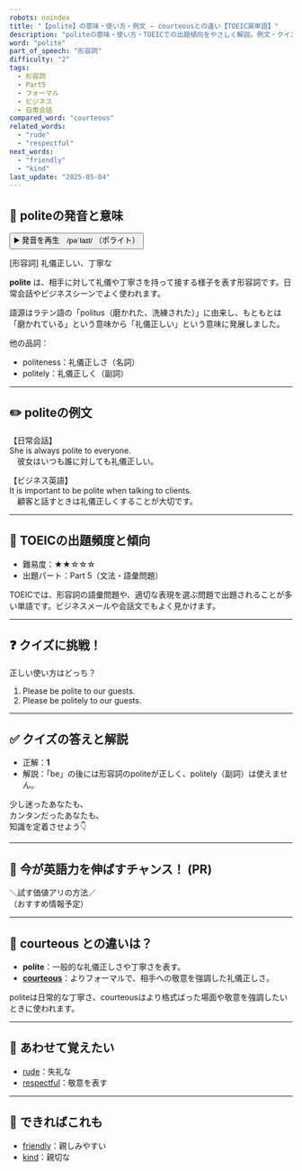 ```yaml
---
robots: noindex
title: "【polite】の意味・使い方・例文 ― courteousとの違い【TOEIC英単語】"
description: "politeの意味・使い方・TOEICでの出題傾向をやさしく解説。例文・クイズ付きでcourteousとの違いもわかりやすく学べます。"
word: "polite"
part_of_speech: "形容詞"
difficulty: "2"
tags:
  - 形容詞
  - Part5
  - フォーマル
  - ビジネス
  - 日常会話
compared_word: "courteous"
related_words:
  - "rude"
  - "respectful"
next_words:
  - "friendly"
  - "kind"
last_update: "2025-05-04"
---
```


## 🔰 politeの発音と意味

<button class="play-audio" onclick="playTTS('polite')">
  <span class="play-audio-main">
    ▶️ 発音を再生　/pəˈlaɪt/
  </span>
  <span class="play-audio-sub">
    （ポライト）
  </span>
</button>

[形容詞] 礼儀正しい、丁寧な

**polite** は、相手に対して礼儀や丁寧さを持って接する様子を表す形容詞です。日常会話やビジネスシーンでよく使われます。

語源はラテン語の「politus（磨かれた、洗練された）」に由来し、もともとは「磨かれている」という意味から「礼儀正しい」という意味に発展しました。

他の品詞：  
- politeness：礼儀正しさ（名詞）
- politely：礼儀正しく（副詞）

---

## ✏️ politeの例文

【日常会話】  
She is always polite to everyone.  
　彼女はいつも誰に対しても礼儀正しい。

【ビジネス英語】  
It is important to be polite when talking to clients.  
　顧客と話すときは礼儀正しくすることが大切です。

---

## 🎯 TOEICの出題頻度と傾向

- 難易度：★★☆☆☆
- 出題パート：Part 5（文法・語彙問題）

TOEICでは、形容詞の語彙問題や、適切な表現を選ぶ問題で出題されることが多い単語です。ビジネスメールや会話文でもよく見かけます。

---

## ❓ クイズに挑戦！

正しい使い方はどっち？

1. Please be polite to our guests.  
2. Please be politely to our guests.

---

## ✅ クイズの答えと解説

- 正解：**1**
- 解説：「be」の後には形容詞のpoliteが正しく、politely（副詞）は使えません。

少し迷ったあなたも、  
カンタンだったあなたも、  
知識を定着させよう👇️

---

## 🚀 今が英語力を伸ばすチャンス！ (PR)

<div class="info-center">
＼試す価値アリの方法／<br>  
（おすすめ情報予定）
</div>

---

## 🤔  courteous との違いは？

- **polite**：一般的な礼儀正しさや丁寧さを表す。
- **[courteous](/word/courteous/)**：よりフォーマルで、相手への敬意を強調した礼儀正しさ。

politeは日常的な丁寧さ、courteousはより格式ばった場面や敬意を強調したいときに使われます。

---

## 🧩 あわせて覚えたい

- [rude](/word/rude/)：失礼な
- [respectful](/word/respectful/)：敬意を表す

---

## 📖 できればこれも

- [friendly](/word/friendly/)：親しみやすい
- [kind](/word/kind/)：親切な

<!-- cvid: aid10_bid19 -->
